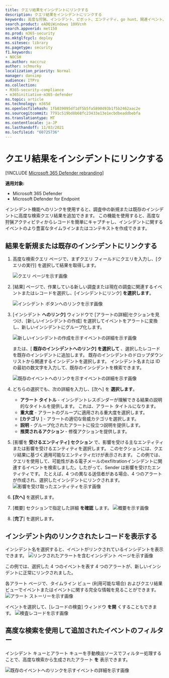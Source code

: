 ```yaml
---
title: クエリ結果をインシデントにリンクする
description: クエリ結果をインシデントにリンクする
keywords: 高度な狩猟、インシデント、ピボット、エンティティ、go hunt、関連イベント、脅威ハンティング、サイバー脅威ハンティング、検索、クエリ、テレメトリ、Microsoft 365、Microsoft 365 Defender
search.product: eADQiWindows 10XVcnh
search.appverid: met150
ms.prod: m365-security
ms.mktglfcycl: deploy
ms.sitesec: library
ms.pagetype: security
f1.keywords:
- NOCSH
ms.author: maccruz
author: schmurky
localization_priority: Normal
manager: dansimp
audience: ITPro
ms.collection:
- M365-security-compliance
- m365initiative-m365-defender
ms.topic: article
ms.technology: m365d
ms.openlocfilehash: 1fb039095df1df5b5fa5890d93b1f5b2462aac2e
ms.sourcegitcommit: 7791c519bd8b68fc23433e13e1ecbdbeaddbebfa
ms.translationtype: MT
ms.contentlocale: ja-JP
ms.lasthandoff: 11/03/2021
ms.locfileid: "60725736"
---
```

# <a name="link-query-results-to-an-incident"></a>クエリ結果をインシデントにリンクする

[!INCLUDE [Microsoft 365 Defender rebranding](../includes/microsoft-defender.md)]


**適用対象:**
- Microsoft 365 Defender
- Microsoft Defender for Endpoint

インシデント機能へのリンクを使用すると、調査中の新規または既存のインシデントに高度な検索クエリ結果を追加できます。 この機能を使用すると、高度な狩猟アクティビティからレコードを簡単にキャプチャし、インシデントに関するイベントのより豊富なタイムラインまたはコンテキストを作成できます。 

## <a name="link-results-to-new-or-existing-incidents"></a>結果を新規または既存のインシデントにリンクする

1. 高度な検索クエリ ページで、まずクエリ フィールドにクエリを入力し、[クエリの実行] を選択して結果を取得します。

    ![クエリ ページを示す画像](../../media/link-to-incident-1.png)
2. [結果] ページで、作業している新しい調査または現在の調査に関連するイベントまたはレコードを選択し、[インシデントにリンク] **を選択します**。

    ![インシデント ボタンへのリンクを示す画像](../../media/link-to-incident-1b.png)
3. [インシデント **へのリンク]** ウィンドウで [アラートの詳細]セクションを見つけ、[新しいインシデントの作成] を選択してイベントをアラートに変換し、新しいインシデントにグループ化します。

 
    ![新しいインシデントの作成を示すイベントの詳細を示す画像](../../media/link-to-incident-3-create-new.png)   
    
    または、[ **既存のインシデントへのリンク] を選択して** 、選択したレコードを既存のインシデントに追加します。 既存のインシデントのドロップダウン リストから関連するインシデントを選択します。 インシデント名または ID の最初の数文字を入力して、既存のインシデントを検索できます。 

    ![既存のイベントへのリンクを示すイベントの詳細を示す画像](../../media/link-to-incident-3-link-to-existing.png)
4. どちらの選択でも、次の詳細を入力し、[次へ] を **選択します**。
      - **アラート タイトル** - インシデントレスポンダーが理解できる結果の説明的なタイトルを提供します。 これは、アラート タイトルになります。
      - **重大度** - アラートのグループに適用される重大度を選択します。
      - **[カテゴリ** ] - アラートの適切な脅威カテゴリを選択します。
      - **説明** - グループ化されたアラートに役立つ説明を提供します。
      - **推奨されるアクション** - 修復アクションを提供します。

5. [影響を **受けるエンティティ] セクション** で、影響を受ける主なエンティティまたは影響を受けるエンティティを選択します。 このセクションには、クエリ結果に基づく適用可能なエンティティだけが表示されます。 この例では、クエリを使用して、可能性がある電子メールのexfiltrationインシデントに関連するイベントを検索しました。したがって、Sender は影響を受けたエンティティです。 たとえば、4 つの異なる送信者がある場合、4 つのアラートが作成され、選択したインシデントにリンクされます。 
     ![影響を受け取ったエンティティを示す画像](../../media/link-to-incident-4-impacted-entities.png)   
6. **[次へ]** を選択します。
7. [概要] セクションで指定した詳細 **を確認** します。
     ![概要を示す画像](../../media/link-to-incident-5-summary.png) 
8. [**完了**] を選択します。

## <a name="view-linked-records-in-the-incident"></a>インシデント内のリンクされたレコードを表示する

インシデント名を選択すると、イベントがリンクされているインシデントを表示できます。
     ![リンクされたアラートを含むインシデント ページを示す画像](../../media/link-to-incident-6-incident-pg.png) 

この例では、選択した 4 つのイベントを表す 4 つのアラートが、新しいインシデントに正常にリンクされました。 

各アラート ページで、タイムライン ビュー (利用可能な場合) およびクエリ結果ビューでイベントまたはイベントに関する完全な情報を見ることができます。
     ![アラート ストーリーを示す画像](../../media/link-to-incident-7-alert-story.png) 

イベントを選択して、[レコードの検査] ウィンドウ **を開** くすることもできます。
![検査レコードを示す画像](../../media/link-to-incident-7-inspect-record.png) 

## <a name="filter-for-events-added-using-advanced-hunting"></a>高度な検索を使用して追加されたイベントのフィルター
インシデント キューとアラート キューを手動検出ソースでフィルター処理することで、高度な検索から生成されたアラート **を** 表示できます。

![既存のイベントへのリンクを示すイベントの詳細を示す画像](../../media/link-to-incident-8-filter.png) 